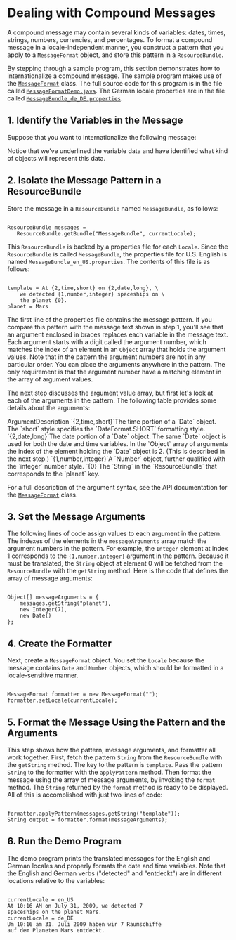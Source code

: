 
# Dealing with Compound Messages

A compound message may contain several kinds of variables: dates, times, strings, numbers, currencies, and percentages. To format a compound message in a locale-independent manner, you construct a pattern that you apply to a `MessageFormat` object, and store this pattern in a `ResourceBundle`.

By stepping through a sample program, this section demonstrates how to internationalize a compound message. The sample program makes use of the 
[`MessageFormat`](https://docs.oracle.com/javase/8/docs/api/java/text/MessageFormat.html) class. The full source code for this program is in the file called 
[`MessageFormatDemo.java`](examples/MessageFormatDemo.java). The German locale properties are in the file called 
[`MessageBundle_de_DE.properties`](examples/MessageBundle_de_DE.properties).

## 1. Identify the Variables in the Message

Suppose that you want to internationalize the following message:

Notice that we've underlined the variable data and have identified what kind of objects will represent this data.

## 2. Isolate the Message Pattern in a ResourceBundle

Store the message in a `ResourceBundle` named `MessageBundle`, as follows:

```

ResourceBundle messages =
   ResourceBundle.getBundle("MessageBundle", currentLocale);

```

This `ResourceBundle` is backed by a properties file for each `Locale`. Since the `ResourceBundle` is called `MessageBundle`, the properties file for U.S. English is named `MessageBundle_en_US.properties`. The contents of this file is as follows:

```

template = At {2,time,short} on {2,date,long}, \
    we detected {1,number,integer} spaceships on \
    the planet {0}.
planet = Mars

```

The first line of the properties file contains the message pattern. If you compare this pattern with the message text shown in step 1, you'll see that an argument enclosed in braces replaces each variable in the message text. Each argument starts with a digit called the argument number, which matches the index of an element in an `Object` array that holds the argument values. Note that in the pattern the argument numbers are not in any particular order. You can place the arguments anywhere in the pattern. The only requirement is that the argument number have a matching element in the array of argument values.

The next step discusses the argument value array, but first let's look at each of the arguments in the pattern. The following table provides some details about the arguments:
<th id="h1">Argument</th><th id="h2">Description</th>
<td headers="h1">`{2,time,short}`</td><td headers="h2">The time portion of a `Date` object. The `short` style specifies the `DateFormat.SHORT` formatting style.</td>
<td headers="h1">`{2,date,long}`</td><td headers="h2">The date portion of a `Date` object. The same `Date` object is used for both the date and time variables. In the `Object` array of arguments the index of the element holding the `Date` object is 2. (This is described in the next step.)</td>
<td headers="h1">`{1,number,integer}`</td><td headers="h2">A `Number` object, further qualified with the `integer` number style.</td>
<td headers="h1">`{0}`</td><td headers="h2">The `String` in the `ResourceBundle` that corresponds to the `planet` key.</td>

For a full description of the argument syntax, see the API documentation for the 
[`MessageFormat`](https://docs.oracle.com/javase/8/docs/api/java/text/MessageFormat.html) class.

## 3. Set the Message Arguments

The following lines of code assign values to each argument in the pattern. The indexes of the elements in the `messageArguments` array match the argument numbers in the pattern. For example, the `Integer` element at index 1 corresponds to the `{1,number,integer}` argument in the pattern. Because it must be translated, the `String` object at element 0 will be fetched from the `ResourceBundle` with the `getString` method. Here is the code that defines the array of message arguments:

```

Object[] messageArguments = {
    messages.getString("planet"),
    new Integer(7),
    new Date()
};

```

## 4. Create the Formatter

Next, create a `MessageFormat` object. You set the `Locale` because the message contains `Date` and `Number` objects, which should be formatted in a locale-sensitive manner.

```

MessageFormat formatter = new MessageFormat("");
formatter.setLocale(currentLocale);

```

## 5. Format the Message Using the Pattern and the Arguments

This step shows how the pattern, message arguments, and formatter all work together. First, fetch the pattern `String` from the `ResourceBundle` with the `getString` method. The key to the pattern is `template`. Pass the pattern `String` to the formatter with the `applyPattern` method. Then format the message using the array of message arguments, by invoking the `format` method. The `String` returned by the `format` method is ready to be displayed. All of this is accomplished with just two lines of code:

```

formatter.applyPattern(messages.getString("template"));
String output = formatter.format(messageArguments);

```

## 6. Run the Demo Program

The demo program prints the translated messages for the English and German locales and properly formats the date and time variables. Note that the English and German verbs ("detected" and "entdeckt") are in different locations relative to the variables:

```

currentLocale = en_US
At 10:16 AM on July 31, 2009, we detected 7
spaceships on the planet Mars.
currentLocale = de_DE
Um 10:16 am 31. Juli 2009 haben wir 7 Raumschiffe
auf dem Planeten Mars entdeckt.

```
